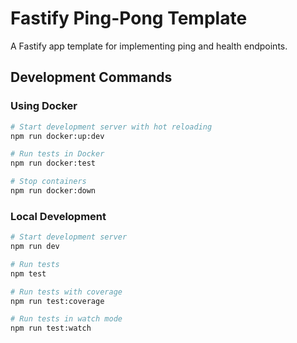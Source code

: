 # Fastify Ping-Pong Template

A Fastify app template for implementing ping and health endpoints.

## Development Commands

### Using Docker
```bash
# Start development server with hot reloading
npm run docker:up:dev

# Run tests in Docker
npm run docker:test

# Stop containers
npm run docker:down
```

### Local Development
```bash
# Start development server
npm run dev

# Run tests
npm test

# Run tests with coverage
npm run test:coverage

# Run tests in watch mode
npm run test:watch
```
